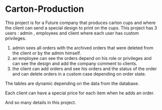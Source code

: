# Carton-Production

This project is for a Future company that produces carton cups and where the client can send a special design to print on the cups.
This project has 3 users : admin , employees and client where each user has custom privileges.
1. admin sees all orders with the archived orders that were deleted from the client or by the admin himself.
2. an employee can see the orders depend on his role or privileges and can see the design and add the company comment to clients.
3. the client can add orders and see his orders and the status of the order and can delete orders in a custom case depending on order state.

The tables are dynamic depending on the data from the database.

Each client can have a special price for each item when he adds an order.


And so many details in this project.
